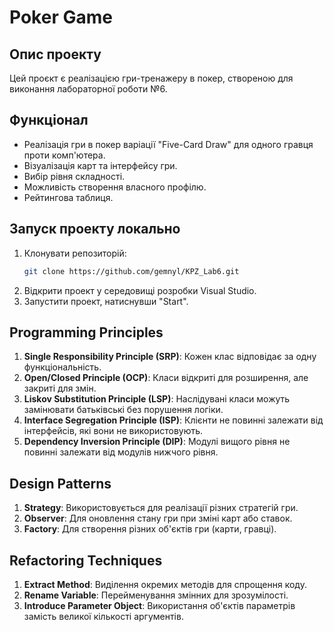 # Poker Game

## Опис проекту

Цей проєкт є реалізацією гри-тренажеру в покер, створеною для виконання лабораторної роботи №6.

## Функціонал

- Реалізація гри в покер варіації "Five-Card Draw" для одного гравця проти комп'ютера.
- Візуалізація карт та інтерфейсу гри.
- Вибір рівня складності.
- Можливість створення власного профілю.
- Рейтингова таблиця.

## Запуск проекту локально

1. Клонувати репозиторій:
    ```bash
    git clone https://github.com/gemnyl/KPZ_Lab6.git
    ```
2. Відкрити проект у середовищі розробки Visual Studio.
3. Запустити проект, натиснувши "Start".

## Programming Principles

1. **Single Responsibility Principle (SRP)**: Кожен клас відповідає за одну функціональність.
2. **Open/Closed Principle (OCP)**: Класи відкриті для розширення, але закриті для змін.
3. **Liskov Substitution Principle (LSP)**: Наслідувані класи можуть замінювати батьківські без порушення логіки.
4. **Interface Segregation Principle (ISP)**: Клієнти не повинні залежати від інтерфейсів, які вони не використовують.
5. **Dependency Inversion Principle (DIP)**: Модулі вищого рівня не повинні залежати від модулів нижчого рівня.

## Design Patterns

1. **Strategy**: Використовується для реалізації різних стратегій гри.
2. **Observer**: Для оновлення стану гри при зміні карт або ставок.
3. **Factory**: Для створення різних об'єктів гри (карти, гравці).

## Refactoring Techniques

1. **Extract Method**: Виділення окремих методів для спрощення коду.
2. **Rename Variable**: Перейменування змінних для зрозумілості.
3. **Introduce Parameter Object**: Використання об'єктів параметрів замість великої кількості аргументів.

